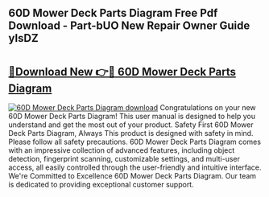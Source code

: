 ## 60D Mower Deck Parts Diagram Free Pdf Download - Part-bUO New Repair Owner Guide yIsDZ

# <h2><a href="http://dfsk031.blite.top/?on=60D+Mower+Deck+Parts+Diagram">🔗Download New 👉🔴 60D Mower Deck Parts Diagram</a></h2>

[![60D Mower Deck Parts Diagram download](https://i.imgur.com/lujVjoI.png)](http://dfsk031.blite.top/?on=60D+Mower+Deck+Parts+Diagram)
Congratulations on your new 60D Mower Deck Parts Diagram! This user manual is designed to help you understand and get the most out of your product. Safety First 60D Mower Deck Parts Diagram, Always This product is designed with safety in mind. Please follow all safety precautions. 60D Mower Deck Parts Diagram comes with an impressive collection of advanced features, including object detection, fingerprint scanning, customizable settings, and multi-user access, all easily controlled through the user-friendly and intuitive interface. We're Committed to Excellence 60D Mower Deck Parts Diagram. Our team is dedicated to providing exceptional customer support.
